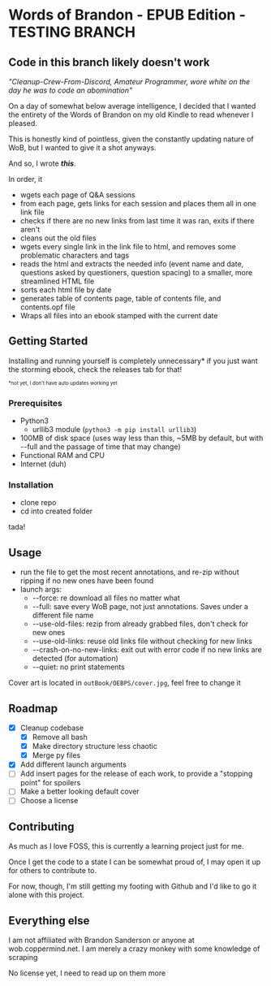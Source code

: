 # Words of Brandon - EPUB Edition - TESTING BRANCH

## Code in this branch likely doesn't work

*"Cleanup-Crew-From-Discord, Amateur Programmer, wore white on the day he was to code an abomination"*

On a day of somewhat below average intelligence, I decided that I wanted the entirety of the Words of Brandon on my old Kindle to read whenever I pleased.

This is honestly kind of pointless, given the constantly updating nature of WoB, but I wanted to give it a shot anyways.

And so, I wrote ***this***.

In order, it
* wgets each page of Q&A sessions
* from each page, gets links for each session and places them all in one link file
* checks if there are no new links from last time it was ran, exits if there aren't
* cleans out the old files
* wgets every single link in the link file to html, and removes some problematic characters and tags
* reads the html and extracts the needed info (event name and date, questions asked by questioners, question spacing) to a smaller, more streamlined HTML file
* sorts each html file by date
* generates table of contents page, table of contents file, and contents.opf file
* Wraps all files into an ebook stamped with the current date

## Getting Started

Installing and running yourself is completely unnecessary* if you just want the storming ebook, check the releases tab for that!

<sup><sub>*not yet, I don't have auto updates working yet</sub></sup>

### Prerequisites 

* Python3
     * urllib3 module (`python3 -m pip install urllib3`)
* 100MB of disk space (uses way less than this, ~5MB by default, but with --full and the passage of time that may change)
* Functional RAM and CPU
* Internet (duh)

### Installation

* clone repo
* cd into created folder

tada!

## Usage

* run the file to get the most recent annotations, and re-zip without ripping if no new ones have been found
* launch args:
  * --force: re download all files no matter what
  * --full: save every WoB page, not just annotations. Saves under a different file name
  * --use-old-files: rezip from already grabbed files, don't check for new ones
  * --use-old-links: reuse old links file without checking for new links
  * --crash-on-no-new-links: exit out with error code if no new links are detected (for automation)
  * --quiet: no print statements

Cover art is located in `outBook/OEBPS/cover.jpg`, feel free to change it
## Roadmap

- [X] Cleanup codebase
    - [X] Remove all bash
    - [X] Make directory structure less chaotic
    - [X] Merge py files 
- [X] Add different launch arguments
- [ ] Add insert pages for the release of each work, to provide a "stopping point" for spoilers
- [ ] Make a better looking default cover
- [ ] Choose a license

## Contributing

As much as I love FOSS, this is currently a learning project just for me.

Once I get the code to a state I can be somewhat proud of, I may open it up for others to contribute to.

For now, though, I'm still getting my footing with Github and I'd like to go it alone with this project.

## Everything else

I am not affiliated with Brandon Sanderson or anyone at wob.coppermind.net. I am merely a crazy monkey with some knowledge of scraping

No license yet, I need to read up on them more

